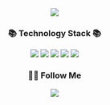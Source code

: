 
<div align="center">
<img src="https://capsule-render.vercel.app/api?type=waving&color=timeGradient&height=180&section=header&text=Hi!%20I'm%20Nick!&fontSize=35"/>



<h3 align="center">📚 Technology Stack 📚</h3>
<p align="center">
<img src="https://img.shields.io/badge/HTML5-34F26?style=flat-square&logo=HTML5&logoColor=white"/>
<img src="https://img.shields.io/badge/CSS3-1572B6?style=flat-square&logo=CSS3&logoColor=white"/>
<img src="https://img.shields.io/badge/JavaScript-F7DF1E?style=flat-square&logo=JavaScript&logoColor=white"/>
<img src="https://img.shields.io/badge/React-61DAFB?style=flat-square&logo=React&logoColor=white"/>
<img src="https://img.shields.io/badge/Git-black?style=flat-square&logo=Git&logoColor=white"/>
</p>

<h3 align="center">✋🏻 Follow Me </h3>
<p align="center">
  <a href="https://velog.io/@yjw0517t"><img src="https://img.shields.io/badge/Nick-5FCA8B?style=flat-square&logo=velog&logoColor=white"/></a>        
</p>

<!--
**NickYOOO/NickYOOO** is a ✨ _special_ ✨ repository because its `README.md` (this file) appears on your GitHub profile.

Here are some ideas to get you started:

- 🔭 I’m currently working on ...
- 🌱 I’m currently learning ...
- 👯 I’m looking to collaborate on ...
- 🤔 I’m looking for help with ...
- 💬 Ask me about ...
- 📫 How to reach me: ...
- 😄 Pronouns: ...
- ⚡ Fun fact: ...
-->
